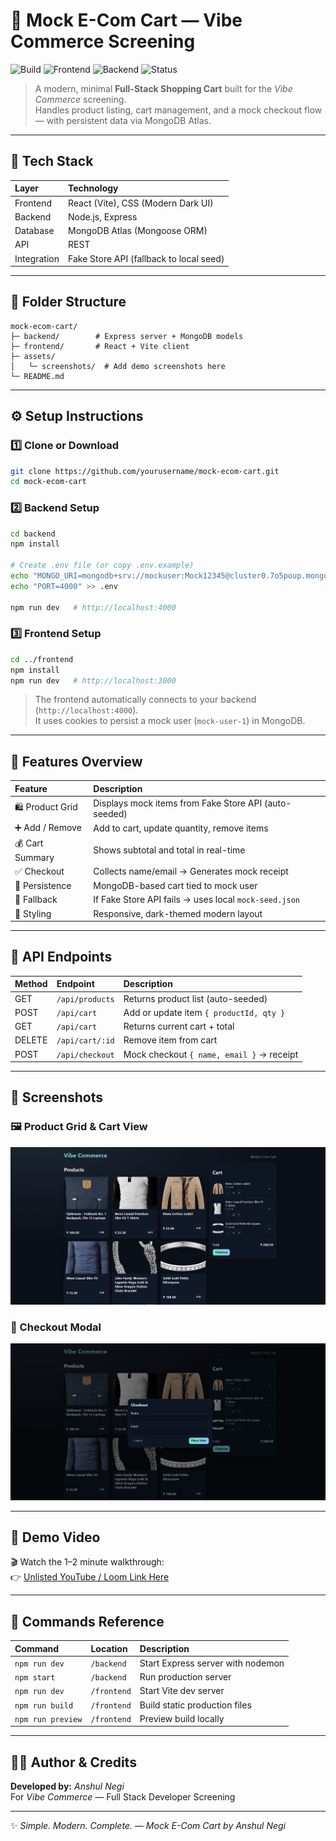 # 🛒 Mock E-Com Cart — Vibe Commerce Screening

![Build](https://img.shields.io/badge/build-passing-brightgreen)
![Frontend](https://img.shields.io/badge/frontend-React%20%2B%20Vite-blue)
![Backend](https://img.shields.io/badge/backend-Express%20%2B%20MongoDB-green)
![Status](https://img.shields.io/badge/status-live-success)

> A modern, minimal **Full-Stack Shopping Cart** built for the *Vibe Commerce* screening.  
> Handles product listing, cart management, and a mock checkout flow — with persistent data via MongoDB Atlas.

---

## 🚀 Tech Stack

| Layer | Technology |
|:------|:------------|
| Frontend | React (Vite), CSS (Modern Dark UI) |
| Backend | Node.js, Express |
| Database | MongoDB Atlas (Mongoose ORM) |
| API | REST |
| Integration | Fake Store API (fallback to local seed) |

---

## 📁 Folder Structure

```
mock-ecom-cart/
├─ backend/        # Express server + MongoDB models
├─ frontend/       # React + Vite client
├─ assets/
│   └─ screenshots/  # Add demo screenshots here
└─ README.md
```

---

## ⚙️ Setup Instructions

### 1️⃣ Clone or Download
```bash
git clone https://github.com/yourusername/mock-ecom-cart.git
cd mock-ecom-cart
```

### 2️⃣ Backend Setup
```bash
cd backend
npm install

# Create .env file (or copy .env.example)
echo "MONGO_URI=mongodb+srv://mockuser:Mock12345@cluster0.7o5poup.mongodb.net/mockecom?retryWrites=true&w=majority&appName=Cluster0" > .env
echo "PORT=4000" >> .env

npm run dev   # http://localhost:4000
```

### 3️⃣ Frontend Setup
```bash
cd ../frontend
npm install
npm run dev   # http://localhost:3000
```

> The frontend automatically connects to your backend (`http://localhost:4000`).  
> It uses cookies to persist a mock user (`mock-user-1`) in MongoDB.

---

## 🧠 Features Overview

| Feature | Description |
|:--------|:-------------|
| 🛍️ Product Grid | Displays mock items from Fake Store API (auto-seeded) |
| ➕ Add / Remove | Add to cart, update quantity, remove items |
| 💰 Cart Summary | Shows subtotal and total in real-time |
| ✅ Checkout | Collects name/email → Generates mock receipt |
| 🧩 Persistence | MongoDB-based cart tied to mock user |
| 🧱 Fallback | If Fake Store API fails → uses local `mock-seed.json` |
| 💄 Styling | Responsive, dark-themed modern layout |

---

## 🧩 API Endpoints

| Method | Endpoint | Description |
|:-------|:----------|:-------------|
| GET | `/api/products` | Returns product list (auto-seeded) |
| POST | `/api/cart` | Add or update item `{ productId, qty }` |
| GET | `/api/cart` | Returns current cart + total |
| DELETE | `/api/cart/:id` | Remove item from cart |
| POST | `/api/checkout` | Mock checkout `{ name, email }` → receipt |

---

## 📸 Screenshots

### 🖼️ Product Grid & Cart View
![Products & Cart](./assets/screenshots/ss1.png)

### 🧾 Checkout Modal
![Checkout Modal](./assets/screenshots/ss2.png)

---

## 🎥 Demo Video

🎬 Watch the 1–2 minute walkthrough:  
👉 [Unlisted YouTube / Loom Link Here](#)

---

## 🧰 Commands Reference

| Command | Location | Description |
|:--------|:----------|:-------------|
| `npm run dev` | `/backend` | Start Express server with nodemon |
| `npm start` | `/backend` | Run production server |
| `npm run dev` | `/frontend` | Start Vite dev server |
| `npm run build` | `/frontend` | Build static production files |
| `npm run preview` | `/frontend` | Preview build locally |

---

## 🧑‍💻 Author & Credits

**Developed by:** *Anshul Negi*  
For *Vibe Commerce* — Full Stack Developer Screening

---

✨ *Simple. Modern. Complete. — Mock E-Com Cart by Anshul Negi*
